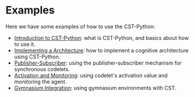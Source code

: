 # Examples

Here we have some examples of how to use the CST-Python:

- [Introduction to CST-Python](https://h-iaac.github.io/CST-Python/_build/html/_examples/Introduction%20to%20CST-Python.html): what is CST-Python, and basics about how to use it.
- [Implementing a Architecture](https://h-iaac.github.io/CST-Python/_build/html/_examples/Implementing%20a%20Architecture.html): how to implement a cognitive architecture using CST-Python.
- [Publisher-Subscriber](https://h-iaac.github.io/CST-Python/_build/html/_examples/Publisher-Subscriber.html): using the publisher-subscriber mechanism for synchronous codelets.
- [Activation and Monitoring](https://h-iaac.github.io/CST-Python/_build/html/_examples/Activation%20and%20Monitoring.html): using codelet's activation value and monitoring the agent.
- [Gymnasium Integration](https://h-iaac.github.io/CST-Python/_build/html/_examples/Gymnasium%20Integration.html): using gymnasium environments with CST.